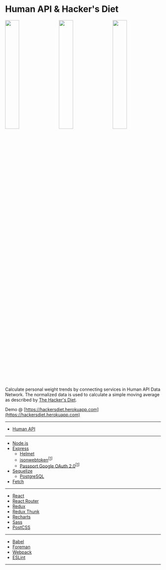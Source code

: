 # Human API & Hacker's Diet

<img src="https://cloud.githubusercontent.com/assets/394393/19215834/9b019b40-8d5d-11e6-80cc-abaa49a2eb75.png" width="30%"></img>
<img height="0" width="3%">
<img src="https://cloud.githubusercontent.com/assets/394393/19215890/11b50a6e-8d5f-11e6-955d-42089fe5cf92.png" width="30%"></img>
<img height="0" width="3%">
<img src="https://cloud.githubusercontent.com/assets/394393/19215837/9fd687ac-8d5d-11e6-803b-611682af6226.png" width="30%"></img>

Calculate personal weight trends by connecting services in Human API Data Network. The normalized data is used to calculate a simple moving average as described by [The Hacker's Diet](https://www.fourmilab.ch/hackdiet/).

Demo @ [https://hackersdiet.herokuapp.com](https://hackersdiet.herokuapp.com)

---
* [Human API](https://www.humanapi.co)

---
* [Node.js](https://nodejs.org/)
* [Express](https://expressjs.com/)
  - [Helmet](https://github.com/helmetjs/helmet)
  - [jsonwebtoken](https://github.com/auth0/node-jsonwebtoken)<sup>[[1](https://jwt.io/)]</sup>
  - [Passport Google OAuth 2.0](https://github.com/jaredhanson/passport-google-oauth2)<sup>[[1](http://passportjs.org/)]</sup>
* [Sequelize](http://docs.sequelizejs.com/)
  - [PostgreSQL](https://www.postgresql.org/)
* [Fetch](https://github.com/bitinn/node-fetch)

---
* [React](https://facebook.github.io/react/)  
* [React Router](https://github.com/ReactTraining/react-router)  
* [Redux](https://github.com/reactjs/redux)  
* [Redux Thunk](https://github.com/gaearon/redux-thunk)  
* [Recharts](http://recharts.org/)  
* [Sass](http://sass-lang.com/)  
* [PostCSS](https://github.com/postcss/postcss)

---
* [Babel](https://babeljs.io/)  
* [Foreman](https://github.com/strongloop/node-foreman)  
* [Webpack](https://webpack.github.io/)  
* [ESLint](http://eslint.org/)

---
